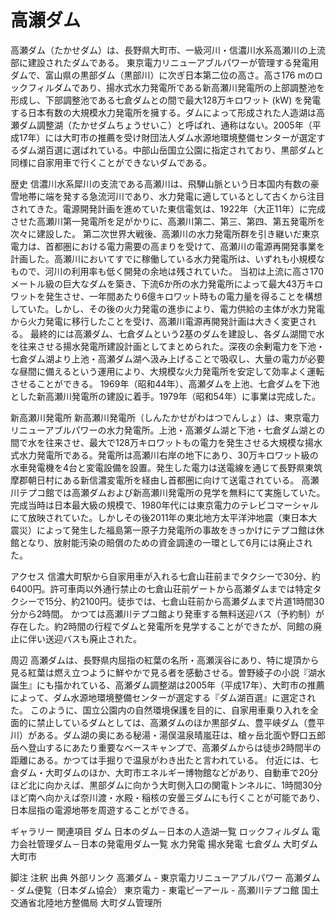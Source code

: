 # 高瀬ダム

高瀬ダム（たかせダム）は、長野県大町市、一級河川・信濃川水系高瀬川の上流部に建設されたダムである。
東京電力リニューアブルパワーが管理する発電用ダムで、富山県の黒部ダム（黒部川）に次ぎ日本第二位の高さ。高さ176 mのロックフィルダムであり、揚水式水力発電所である新高瀬川発電所の上部調整池を形成し、下部調整池である七倉ダムとの間で最大128万キロワット (kW) を発電する日本有数の大規模水力発電所を擁する。ダムによって形成された人造湖は高瀬ダム調整湖（たかせダムちょうせいこ）と呼ばれ、通称はない。2005年（平成17年）には大町市の推薦を受け財団法人ダム水源地環境整備センターが選定するダム湖百選に選ばれている。中部山岳国立公園に指定されており、黒部ダムと同様に自家用車で行くことができないダムである。

歴史
信濃川水系犀川の支流である高瀬川は、飛騨山脈という日本国内有数の豪雪地帯に端を発する急流河川であり、水力発電に適しているとして古くから注目されてきた。電源開発計画を進めていた東信電気は、1922年（大正11年）に完成させた高瀬川第一発電所を足がかりに、高瀬川第二、第三、第四、第五発電所を次々に建設した。
第二次世界大戦後、高瀬川の水力発電所群を引き継いだ東京電力は、首都圏における電力需要の高まりを受けて、高瀬川の電源再開発事業を計画した。高瀬川においてすでに稼働している水力発電所は、いずれも小規模なもので、河川の利用率も低く開発の余地は残されていた。
当初は上流に高さ170メートル級の巨大なダムを築き、下流6か所の水力発電所によって最大43万キロワットを発生させ、一年間あたり6億キロワット時もの電力量を得ることを構想していた。しかし、その後の火力発電の進歩により、電力供給の主体が水力発電から火力発電に移行したことを受け、高瀬川電源再開発計画は大きく変更される。
最終的には高瀬ダム、七倉ダムという2基のダムを建設し、各ダム湖間で水を往来させる揚水発電所建設計画としてまとめられた。深夜の余剰電力を下池・七倉ダム湖より上池・高瀬ダム湖へ汲み上げることで吸収し、大量の電力が必要な昼間に備えるという運用により、大規模な火力発電所を安定して効率よく運転させることができる。
1969年（昭和44年）、高瀬ダムを上池、七倉ダムを下池とした新高瀬川発電所の建設に着手。1979年（昭和54年）に事業は完成した。

新高瀬川発電所
新高瀬川発電所（しんたかせがわはつでんしょ）は、東京電力リニューアブルパワーの水力発電所。上池・高瀬ダム湖と下池・七倉ダム湖との間で水を往来させ、最大で128万キロワットもの電力を発生させる大規模な揚水式水力発電所である。発電所は高瀬川右岸の地下にあり、30万キロワット級の水車発電機を4台と変電設備を設置。発生した電力は送電線を通じて長野県東筑摩郡朝日村にある新信濃変電所を経由し首都圏に向けて送電されている。
高瀬川テプコ館では高瀬ダムおよび新高瀬川発電所の見学を無料にて実施していた。完成当時は日本最大級の規模で、1980年代には東京電力のテレビコマーシャルにて放映されていた。しかしその後2011年の東北地方太平洋沖地震（東日本大震災）によって発生した福島第一原子力発電所の事故をきっかけにテプコ館は休館となり、放射能汚染の賠償のための資金調達の一環として6月には廃止された。

アクセス
信濃大町駅から自家用車が入れる七倉山荘前までタクシーで30分、約6400円。許可車両以外通行禁止の七倉山荘前ゲートから高瀬ダムまでは特定タクシーで15分、約2100円。徒歩では、七倉山荘前から高瀬ダムまで片道1時間30分から2時間。
かつては高瀬川テプコ館より発車する無料送迎バス（予約制）が存在した。約2時間の行程でダムと発電所を見学することができたが、同館の廃止に伴い送迎バスも廃止された。

周辺
高瀬ダムは、長野県内屈指の紅葉の名所・高瀬渓谷にあり、特に堤頂から見る紅葉は燃え立つように鮮やかで見る者を感動させる。曽野綾子の小説『湖水誕生』にも描かれている、高瀬ダム調整湖は2005年（平成17年）、大町市の推薦によって、ダム水源地環境整備センターが選定する『ダム湖百選』に選定された。
このように、国立公園内の自然環境保護を目的に、自家用車乗り入れを全面的に禁止しているダムとしては、高瀬ダムのほか黒部ダム、豊平峡ダム（豊平川）がある。ダム湖の奥にある秘湯・湯俣温泉晴嵐荘は、槍ヶ岳北面や野口五郎岳へ登山するにあたり重要なベースキャンプで、高瀬ダムからは徒歩2時間半の距離にある。かつては手掘りで温泉がわき出たと言われている。
付近には、七倉ダム・大町ダムのほか、大町市エネルギー博物館などがあり、自動車で20分ほど北に向かえば、黒部ダムに向かう大町側入口の関電トンネルに、1時間30分ほど南へ向かえば奈川渡・水殿・稲核の安曇三ダムにも行くことが可能であり、日本屈指の電源地帯を周遊することができる。

ギャラリー
関連項目
ダム
日本のダム－日本の人造湖一覧
ロックフィルダム
電力会社管理ダム－日本の発電用ダム一覧
水力発電
揚水発電
七倉ダム
大町ダム
大町市

脚注
注釈
出典
外部リンク
高瀬ダム - 東京電力リニューアブルパワー
高瀬ダム - ダム便覧（日本ダム協会）
東京電力 - 東電ピーアール - 高瀬川テプコ館
国土交通省北陸地方整備局 大町ダム管理所